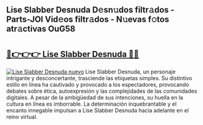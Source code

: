 ## Lise Slabber Desnuda D𝚎sn𝚞dos filtr𝚊dos - Parts-JOI Vid𝚎os filtr𝚊dos - N𝚞evas f𝚘tos atr𝚊ctivas OuG58

# <h2><a href="http://mbav8u3.tromn.icu/?c=Lise+Slabber+Desnuda">🔗👉👉👉 Lise Slabber Desnuda 🔗🔗</a></h2>

[![Lise Slabber Desnuda nuevo](https://i.imgur.com/pEAQMta.gif)](http://mbav8u3.tromn.icu/?c=Lise+Slabber+Desnuda)
Lise Slabber Desnuda, un personaje intrigante y desconcertante, trasciende las etiquetas simples. Su distintivo estilo en línea ha cautivado y provocado a los espectadores, provocando debates sobre ética, autoexpresión y las complejidades de las comunidades digitales. A pesar de la ambigüedad de sus intenciones, su huella en la cultura en línea es imborrable. La determinación inquebrantable y el encanto innegable impulsan a Lise Slabber Desnuda hacia adelante en el reino virtual.
